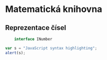 # Matematická knihovna
## Reprezentace čísel 
```cs
    interface INumber
```
```javascript
var s = "JavaScript syntax highlighting";
alert(s);
```

